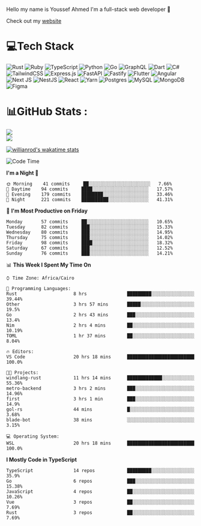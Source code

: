 Hello my name is Youssef Ahmed I'm a full-stack web developer 👋

Check out my [website](https://youssefahmed.vercel.app)
 
# 💻Tech Stack

![Rust](https://img.shields.io/badge/rust-%23000000.svg?style=for-the-badge&logo=rust&logoColor=white) ![Ruby](https://img.shields.io/badge/ruby-%23CC342D.svg?style=for-the-badge&logo=ruby&logoColor=white) ![TypeScript](https://img.shields.io/badge/typescript-%23007ACC.svg?style=for-the-badge&logo=typescript&logoColor=white) ![Python](https://img.shields.io/badge/python-3670A0?style=for-the-badge&logo=python&logoColor=ffdd54) ![Go](https://img.shields.io/badge/go-%2300ADD8.svg?style=for-the-badge&logo=go&logoColor=white) ![GraphQL](https://img.shields.io/badge/-GraphQL-E10098?style=for-the-badge&logo=graphql&logoColor=white) ![Dart](https://img.shields.io/badge/dart-%230175C2.svg?style=for-the-badge&logo=dart&logoColor=white) ![C#](https://img.shields.io/badge/c%23-%23239120.svg?style=for-the-badge&logo=c-sharp&logoColor=white) ![TailwindCSS](https://img.shields.io/badge/tailwindcss-%2338B2AC.svg?style=for-the-badge&logo=tailwind-css&logoColor=white) ![Express.js](https://img.shields.io/badge/express.js-%23404d59.svg?style=for-the-badge&logo=express&logoColor=%2361DAFB) ![FastAPI](https://img.shields.io/badge/FastAPI-005571?style=for-the-badge&logo=fastapi) ![Fastify](https://img.shields.io/badge/fastify-%23000000.svg?style=for-the-badge&logo=fastify&logoColor=white) ![Flutter](https://img.shields.io/badge/Flutter-%2302569B.svg?style=for-the-badge&logo=Flutter&logoColor=white) ![Angular](https://img.shields.io/badge/angular-%23DD0031.svg?style=for-the-badge&logo=angular&logoColor=white) ![Next JS](https://img.shields.io/badge/Next-black?style=for-the-badge&logo=next.js&logoColor=white) ![NestJS](https://img.shields.io/badge/nestjs-%23E0234E.svg?style=for-the-badge&logo=nestjs&logoColor=white) ![React](https://img.shields.io/badge/react-%2320232a.svg?style=for-the-badge&logo=react&logoColor=%2361DAFB) ![Yarn](https://img.shields.io/badge/yarn-%232C8EBB.svg?style=for-the-badge&logo=yarn&logoColor=white) ![Postgres](https://img.shields.io/badge/postgres-%23316192.svg?style=for-the-badge&logo=postgresql&logoColor=white) ![MySQL](https://img.shields.io/badge/mysql-%2300f.svg?style=for-the-badge&logo=mysql&logoColor=white) ![MongoDB](https://img.shields.io/badge/MongoDB-%234ea94b.svg?style=for-the-badge&logo=mongodb&logoColor=white)     ![Figma](https://img.shields.io/badge/figma-%23F24E1E.svg?style=for-the-badge&logo=figma&logoColor=white)

# 📊GitHub Stats :

![](https://github-readme-stats.vercel.app/api?username=joetifa2003&theme=tokyonight&hide_border=false&include_all_commits=false&count_private=false)<br/>
![](https://github-readme-streak-stats.herokuapp.com/?user=joetifa2003&theme=tokyonight&hide_border=false)<br/>

[![willianrod's wakatime stats](https://github-readme-stats.vercel.app/api/wakatime?username=joetifa2003&layout=compact)](https://github.com/anuraghazra/github-readme-stats)
<!--START_SECTION:waka-->
![Code Time](http://img.shields.io/badge/Code%20Time-688%20hrs%2018%20mins-blue)

**I'm a Night 🦉** 

```text
🌞 Morning    41 commits     ██░░░░░░░░░░░░░░░░░░░░░░░   7.66% 
🌆 Daytime    94 commits     ████░░░░░░░░░░░░░░░░░░░░░   17.57% 
🌃 Evening    179 commits    ████████░░░░░░░░░░░░░░░░░   33.46% 
🌙 Night      221 commits    ██████████░░░░░░░░░░░░░░░   41.31%

```
📅 **I'm Most Productive on Friday** 

```text
Monday       57 commits     ██░░░░░░░░░░░░░░░░░░░░░░░   10.65% 
Tuesday      82 commits     ███░░░░░░░░░░░░░░░░░░░░░░   15.33% 
Wednesday    80 commits     ███░░░░░░░░░░░░░░░░░░░░░░   14.95% 
Thursday     75 commits     ███░░░░░░░░░░░░░░░░░░░░░░   14.02% 
Friday       98 commits     ████░░░░░░░░░░░░░░░░░░░░░   18.32% 
Saturday     67 commits     ███░░░░░░░░░░░░░░░░░░░░░░   12.52% 
Sunday       76 commits     ███░░░░░░░░░░░░░░░░░░░░░░   14.21%

```


📊 **This Week I Spent My Time On** 

```text
⌚︎ Time Zone: Africa/Cairo

💬 Programming Languages: 
Rust                     8 hrs               █████████░░░░░░░░░░░░░░░░   39.44% 
Other                    3 hrs 57 mins       █████░░░░░░░░░░░░░░░░░░░░   19.5% 
Go                       2 hrs 43 mins       ███░░░░░░░░░░░░░░░░░░░░░░   13.4% 
Nim                      2 hrs 4 mins        ██░░░░░░░░░░░░░░░░░░░░░░░   10.19% 
TOML                     1 hr 37 mins        ██░░░░░░░░░░░░░░░░░░░░░░░   8.04%

🔥 Editors: 
VS Code                  20 hrs 18 mins      █████████████████████████   100.0%

🐱‍💻 Projects: 
windlang-rust            11 hrs 14 mins      █████████████░░░░░░░░░░░░   55.36% 
metro-backend            3 hrs 2 mins        ███░░░░░░░░░░░░░░░░░░░░░░   14.96% 
first                    3 hrs 1 min         ███░░░░░░░░░░░░░░░░░░░░░░   14.9% 
gol-rs                   44 mins             █░░░░░░░░░░░░░░░░░░░░░░░░   3.68% 
blade-bot                38 mins             ░░░░░░░░░░░░░░░░░░░░░░░░░   3.15%

💻 Operating System: 
WSL                      20 hrs 18 mins      █████████████████████████   100.0%

```

**I Mostly Code in TypeScript** 

```text
TypeScript               14 repos            █████████░░░░░░░░░░░░░░░░   35.9% 
Go                       6 repos             ███░░░░░░░░░░░░░░░░░░░░░░   15.38% 
JavaScript               4 repos             ██░░░░░░░░░░░░░░░░░░░░░░░   10.26% 
Vue                      3 repos             ██░░░░░░░░░░░░░░░░░░░░░░░   7.69% 
Rust                     3 repos             ██░░░░░░░░░░░░░░░░░░░░░░░   7.69%

```



<!--END_SECTION:waka-->
